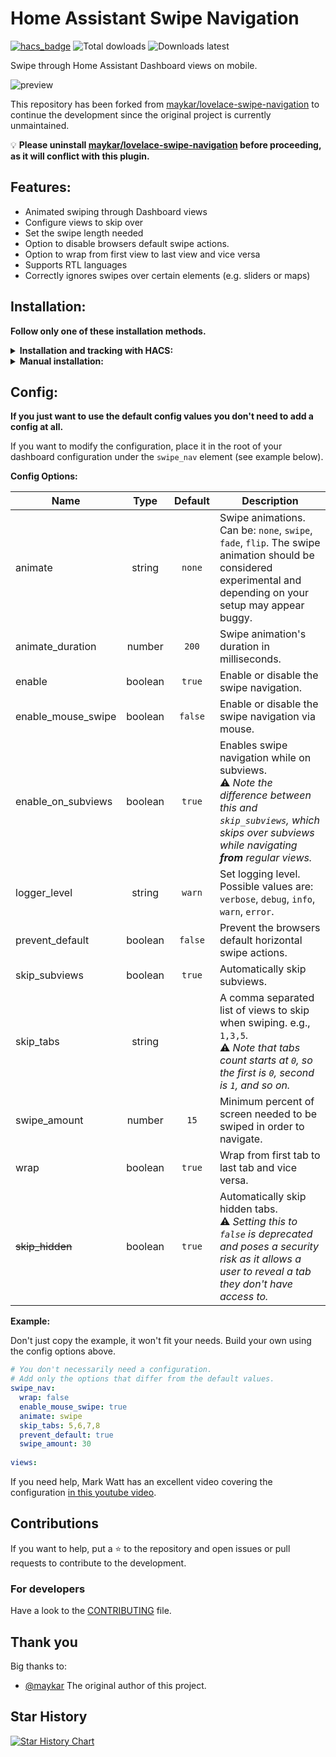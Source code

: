 # Home Assistant Swipe Navigation

[![hacs_badge](https://img.shields.io/badge/HACS-Default-41BDF5.svg)](https://github.com/hacs/integration) ![Total dowloads](https://img.shields.io/github/downloads/zanna-37/hass-swipe-navigation/total?label=Total%20downloads) ![Downloads latest](https://img.shields.io/github/downloads/zanna-37/hass-swipe-navigation/latest/total?sort=semver&label=Dowloads%20@latest)

Swipe through Home Assistant Dashboard views on mobile.

![preview](./example.gif)

This repository has been forked from [maykar/lovelace-swipe-navigation](https://github.com/maykar/lovelace-swipe-navigation) to continue the development since the original project is currently unmaintained.

💡 **Please uninstall [maykar/lovelace-swipe-navigation](https://github.com/maykar/lovelace-swipe-navigation) before proceeding, as it will conflict with this plugin.**

## Features:
* Animated swiping through Dashboard views
* Configure views to skip over
* Set the swipe length needed
* Option to disable browsers default swipe actions.
* Option to wrap from first view to last view and vice versa
* Supports RTL languages
* Correctly ignores swipes over certain elements (e.g. sliders or maps)

## Installation:
**Follow only one of these installation methods.**

<details>
  <summary><b>Installation and tracking with HACS:</b></summary>

1. In "Frontend" hit the plus button at the bottom right, search for "Home Assistant swipe navigation", and install.

2. Refresh the Dashboard page. You might need to clear the cache.
</details>

<details>
  <summary><b>Manual installation:</b></summary>
  
1. Copy [swipe-navigation.js](https://github.com/zanna-37/hass-swipe-navigation/releases/latest) from the latest release into `/www/hass-swipe-navigation/`

2. Add the resource in `ui-lovelace.yaml` or in Dashboard Resources.

```yaml
resources:
  # Increase the version number (`v=x.y.z`) at end of the URL after each update
  - url: /local/hass-swipe-navigation/swipe-navigation.js?v=1.0.0
    type: module
```

3. Refresh the page, may need to clear cache.
</details>

## Config:
**If you just want to use the default config values you don't need to add a config at all.**

If you want to modify the configuration, place it in the root of your dashboard configuration under the `swipe_nav` element (see example below).

**Config Options:**

| Name               |  Type   | Default | Description                                                                                                                                                                  |
|--------------------|:-------:|:-------:|------------------------------------------------------------------------------------------------------------------------------------------------------------------------------|
| animate            | string  | `none`  | Swipe animations. Can be: `none`, `swipe`, `fade`, `flip`. The swipe animation should be considered experimental and depending on your setup may appear buggy.               |
| animate_duration   | number  |  `200`  | Swipe animation's duration in milliseconds.                                                                                                                                  |
| enable             | boolean | `true`  | Enable or disable the swipe navigation.                                                                                                                                      |
| enable_mouse_swipe | boolean | `false` | Enable or disable the swipe navigation via mouse.                                                                                                                            |
| enable_on_subviews | boolean | `true`  | Enables swipe navigation while on subviews. <br>⚠️ _Note the difference between this and `skip_subviews`, which skips over subviews while navigating **from** regular views._ |
| logger_level       | string  | `warn`  | Set logging level. Possible values are: `verbose`, `debug`, `info`, `warn`, `error`.                                                                                         |
| prevent_default    | boolean | `false` | Prevent the browsers default horizontal swipe actions.                                                                                                                       |
| skip_subviews      | boolean | `true`  | Automatically skip subviews.                                                                                                                                                 |
| skip_tabs          | string  |         | A comma separated list of views to skip when swiping. e.g., `1,3,5`.<br>⚠️ _Note that tabs count starts at `0`, so the first is `0`, second is `1`, and so on._               |
| swipe_amount       | number  |  `15`   | Minimum percent of screen needed to be swiped in order to navigate.                                                                                                          |
| wrap               | boolean | `true`  | Wrap from first tab to last tab and vice versa.                                                                                                                              |
| ~~skip_hidden~~    | boolean | `true`  | Automatically skip hidden tabs.<br>⚠️ _Setting this to `false` is deprecated and poses a security risk as it allows a user to reveal a tab they don't have access to._        |


**Example:**

Don't just copy the example, it won't fit your needs. Build your own using the config options above.

```yaml
# You don't necessarily need a configuration.
# Add only the options that differ from the default values.
swipe_nav:
  wrap: false
  enable_mouse_swipe: true
  animate: swipe
  skip_tabs: 5,6,7,8
  prevent_default: true
  swipe_amount: 30
  
views:
```

If you need help, Mark Watt has an excellent video covering the configuration [in this youtube video](https://www.youtube.com/watch?v=03IPN9lBEfE&t=663s).

## Contributions
If you want to help, put a ⭐ to the repository and open issues or pull requests to contribute to the development.

### For developers
Have a look to the [CONTRIBUTING](./CONTRIBUTING.md) file.

## Thank you
Big thanks to:
* [@maykar](https://github.com/maykar) The original author of this project.

## Star History
[![Star History Chart](https://api.star-history.com/svg?repos=zanna-37/hass-swipe-navigation&type=Date)](https://star-history.com/#zanna-37/hass-swipe-navigation&Date)
